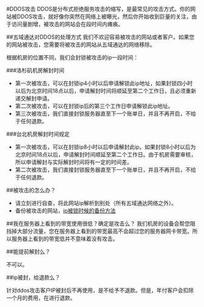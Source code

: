 <!-- --- tag: ddos abuse 政策 -->
#DDOS攻击
DDOS是分布式拒绝服务攻击的缩写，是最常见的攻击方式。你的网站被DDOS攻击，就好像你突然在网络上被曝光，然后你开始收到巨量的关注，由于访问量剧增，被攻击的网站会在段时间内瘫痪。

##五域通达对DDOS的处理方式
我们不欢迎容易被攻击的网站或者客户。如果您的网站被攻击，您需要将被攻击的网站从五域通达的网络移除。

根据机房的位置不同，我们会封锁被攻击的ip一段时间：

###洛杉矶机房解封时间

*  第一次被攻击，可以在封锁ip4小时以后申请解锁此ip地址，如果封锁四小时以后为北京时间18点以后，申请解封时间将顺延至第二个工作日，且必须重新递交解封申请。
*  第二次被攻击，可以在封锁ip后的第三个工作日申请解锁此ip地址。
*  第三次被攻击，我们直接封锁服务器直至下一个账单日，并且不再开启，不给于任何退款。

###台北机房解封时间规定

*  第一次被攻击，可以在封锁ip8小时以后申请解封此ip。如果封锁8小时以后为北京时间18点以后，申请解封时间顺延至第二个工作日。由于机房需要审核，所以申请解封与实际解封时间将有一定的时间差。
*  第二次被攻击，我们直接封锁服务器直至下一个账单日，并且不再开启，不给于任何退款。

##被攻击的怎么办？

*  请立刻进行自查，将此网站ip解析到别处（所有五域通达网络之外）。
*  备份被攻击的网站，[ip被锁时候的备份方法](/how-to-access-my-server-when-blocked)

##我在服务器上看到的带宽使用很低？确定是攻击么？
我们机房的设备会帮您阻挡掉大部分流量，您在服务器上看到的带宽最高不会超过您的服务器网卡带宽。所以服务器上看到的带宽低并不意味着没有攻击。

##能提前解封么？

不可以。

##ip被封，给退款么？

针对ddos攻击客户IP被封后不再使用，是不给予不退款。但是，年付客户会扣除一个月的费用，在进行退款。
